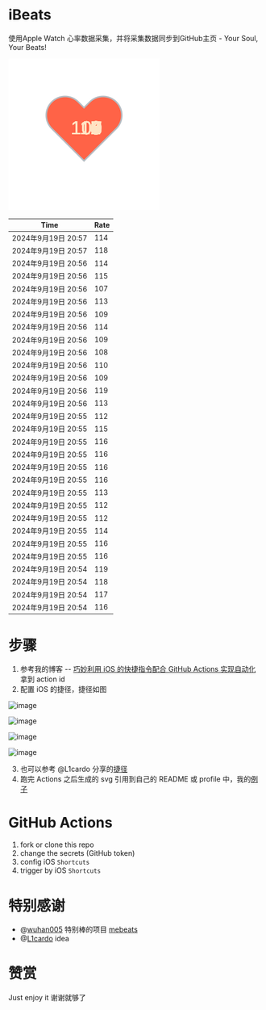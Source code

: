 # iBeats
使用Apple Watch 心率数据采集，并将采集数据同步到GitHub主页 - Your Soul, Your Beats!

![](./files/heart.svg)

<!--START_SECTION:my_heart_rate-->
| Time | Rate | 
 | ---- | ---- | 
| 2024年9月19日 20:57 | 114 |
| 2024年9月19日 20:57 | 118 |
| 2024年9月19日 20:56 | 114 |
| 2024年9月19日 20:56 | 115 |
| 2024年9月19日 20:56 | 107 |
| 2024年9月19日 20:56 | 113 |
| 2024年9月19日 20:56 | 109 |
| 2024年9月19日 20:56 | 114 |
| 2024年9月19日 20:56 | 109 |
| 2024年9月19日 20:56 | 108 |
| 2024年9月19日 20:56 | 110 |
| 2024年9月19日 20:56 | 109 |
| 2024年9月19日 20:56 | 119 |
| 2024年9月19日 20:56 | 113 |
| 2024年9月19日 20:55 | 112 |
| 2024年9月19日 20:55 | 115 |
| 2024年9月19日 20:55 | 116 |
| 2024年9月19日 20:55 | 116 |
| 2024年9月19日 20:55 | 116 |
| 2024年9月19日 20:55 | 116 |
| 2024年9月19日 20:55 | 113 |
| 2024年9月19日 20:55 | 112 |
| 2024年9月19日 20:55 | 112 |
| 2024年9月19日 20:55 | 114 |
| 2024年9月19日 20:55 | 116 |
| 2024年9月19日 20:55 | 116 |
| 2024年9月19日 20:54 | 119 |
| 2024年9月19日 20:54 | 118 |
| 2024年9月19日 20:54 | 117 |
| 2024年9月19日 20:54 | 116 |

<!--END_SECTION:my_heart_rate-->

# 步骤
1. 参考我的博客 -- [巧妙利用 iOS 的快捷指令配合 GitHub Actions 实现自动化](https://github.com/yihong0618/gitblog/issues/198) 拿到 action id
2. 配置 iOS 的捷径，捷径如图

![image](https://user-images.githubusercontent.com/15976103/122154218-0db0b480-ce97-11eb-93bb-5aec07c558dc.png)

![image](https://user-images.githubusercontent.com/15976103/122154236-186b4980-ce97-11eb-8e4b-70551a0391ae.png)

![image](https://user-images.githubusercontent.com/15976103/122154268-2d47dd00-ce97-11eb-902e-3acf292265a9.png)

![image](https://user-images.githubusercontent.com/15976103/122174055-fa144680-ceb4-11eb-9be2-3eb83cd516f7.png)

3. 也可以参考 @L1cardo 分享的[捷径](https://www.icloud.com/shortcuts/6ab6047b459c41ad822ad6b94b1c03d4)
4. 跑完 Actions 之后生成的 svg 引用到自己的 README 或 profile 中，我的[例子](https://github.com/yihong0618) 

# GitHub Actions

1. fork or clone this repo
2. change the secrets (GitHub token)
3. config iOS `Shortcuts` 
4. trigger by iOS `Shortcuts`

# 特别感谢
- @[wuhan005](https://github.com/wuhan005) 特别棒的项目 [mebeats](https://github.com/wuhan005/mebeats)
- @[L1cardo](https://github.com/L1cardo) idea

# 赞赏
Just enjoy it
谢谢就够了
